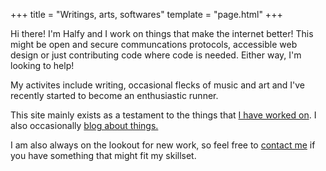 +++
title = "Writings, arts, softwares"
template = "page.html"
+++

Hi there! I'm Halfy and I work on things that make the internet better! This might be
open and secure communcations protocols, accessible web design or just contributing
code where code is needed. Either way, I'm looking to help!

My activites include writing, occasional flecks of music and art and I've recently
started to become an enthusiastic runner.

This site mainly exists as a testament to the things that [I have worked on](/works).
I also occasionally [blog about things.](/blog)

I am also always on the lookout for new work, so feel free to [contact me](/contact)
if you have something that might fit my skillset.